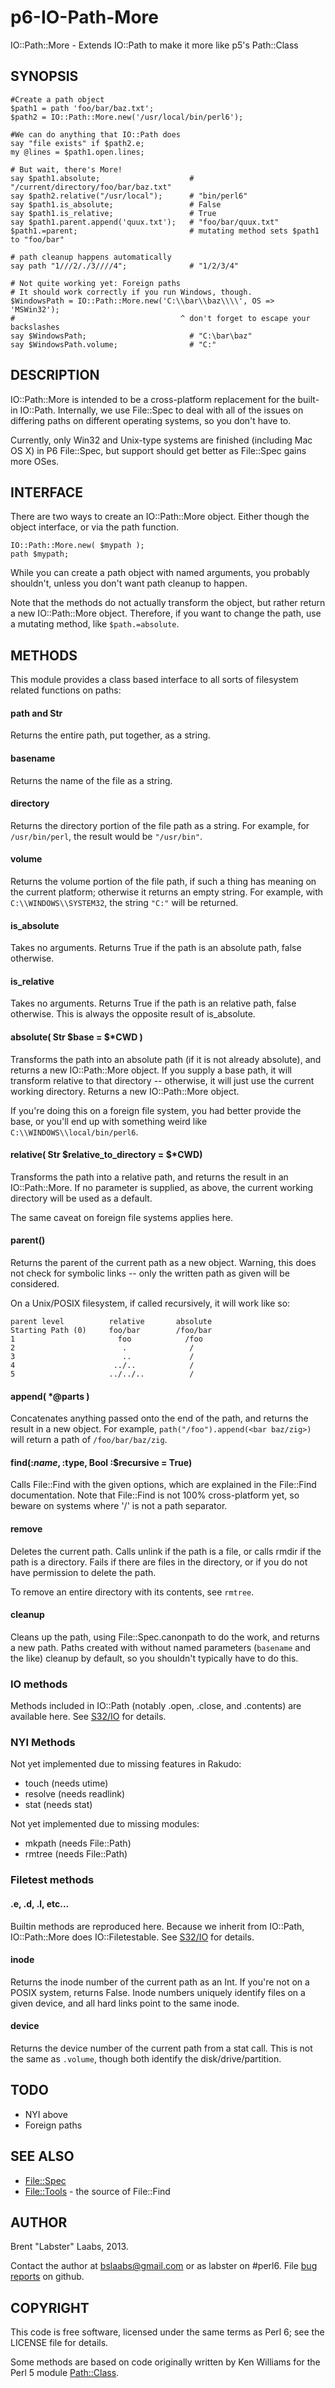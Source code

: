 p6-IO-Path-More
===============

IO::Path::More - Extends IO::Path to make it more like p5's Path::Class

## SYNOPSIS

	#Create a path object
	$path1 = path 'foo/bar/baz.txt';
	$path2 = IO::Path::More.new('/usr/local/bin/perl6');

	#We can do anything that IO::Path does
	say "file exists" if $path2.e;
	my @lines = $path1.open.lines;

	# But wait, there's More!
	say $path1.absolute;                    # "/current/directory/foo/bar/baz.txt"
	say $path2.relative("/usr/local");      # "bin/perl6"
	say $path1.is_absolute;                 # False
	say $path1.is_relative;                 # True
	say $path1.parent.append('quux.txt');   # "foo/bar/quux.txt"
	$path1.=parent;                         # mutating method sets $path1 to "foo/bar"

	# path cleanup happens automatically
	say path "1///2/./3////4";              # "1/2/3/4"

	# Not quite working yet: Foreign paths
	# It should work correctly if you run Windows, though.
	$WindowsPath = IO::Path::More.new('C:\\bar\\baz\\\\', OS => 'MSWin32');
	#                                     ^ don't forget to escape your backslashes
	say $WindowsPath;                       # "C:\bar\baz"
	say $WindowsPath.volume;                # "C:"

	
## DESCRIPTION

IO::Path::More is intended to be a cross-platform replacement for the built-in IO::Path.  Internally, we use File::Spec to deal with all of the issues on differing paths on different operating systems, so you don't have to.

Currently, only Win32 and Unix-type systems are finished (including Mac OS X) in P6 File::Spec, but support should get better as File::Spec gains more OSes.

## INTERFACE

There are two ways to create an IO::Path::More object.  Either though the object interface, or via the path function.

	IO::Path::More.new( $mypath );
	path $mypath;

While you can create a path object with named arguments, you probably shouldn't, unless you don't want path cleanup to happen.

Note that the methods do not actually transform the object, but rather return a new IO::Path::More object.  Therefore, if you want to change the path, use a mutating method, like `$path.=absolute`.

## METHODS
This module provides a class based interface to all sorts of filesystem related functions on paths:

#### path and Str
Returns the entire path, put together, as a string.

#### basename
Returns the name of the file as a string.

#### directory
Returns the directory portion of the file path as a string.  For example, for `/usr/bin/perl`, the result would be `"/usr/bin"`.

#### volume
Returns the volume portion of the file path, if such a thing has meaning on the current platform; otherwise it returns an empty string.  For example, with `C:\\WINDOWS\\SYSTEM32`, the string `"C:"` will be returned.

#### is\_absolute
Takes no arguments.  Returns True if the path is an absolute path, false otherwise.

#### is\_relative
Takes no arguments.  Returns True if the path is an relative path, false otherwise.  This is always the opposite result of is\_absolute.

#### absolute( Str $base = $*CWD )
Transforms the path into an absolute path (if it is not already absolute), and returns a new IO::Path::More object.  If you supply a base path, it will transform relative to that directory -- otherwise, it will just use the current working directory.  Returns a new IO::Path::More object.

If you're doing this on a foreign file system, you had better provide the base, or you'll end up with something weird like `C:\\WINDOWS\\local/bin/perl6`.

#### relative( Str $relative\_to\_directory = $*CWD)
Transforms the path into a relative path, and returns the result in an IO::Path::More.  If no parameter is supplied, as above, the current working directory will be used as a default.

The same caveat on foreign file systems applies here.

#### parent()
Returns the parent of the current path as a new object.  Warning, this does not check for symbolic links -- only the written path as given will be considered.

On a Unix/POSIX filesystem, if called recursively, it will work like so:

	parent level          relative       absolute
	Starting Path (0)     foo/bar        /foo/bar
	1                       foo            /foo
	2                        .              /
	3                        ..             /
	4                      ../..            /
	5                     ../../..          /

#### append( *@parts )
Concatenates anything passed onto the end of the path, and returns the result in a new object.  For example, `path("/foo").append(<bar baz/zig>)` will return a path of `/foo/bar/baz/zig`.

#### find(:$name, :$type, Bool :$recursive = True)
Calls File::Find with the given options, which are explained in the File::Find documentation.  Note that File::Find is not 100% cross-platform yet, so beware on systems where '/' is not a path separator.

#### remove
Deletes the current path.  Calls unlink if the path is a file, or calls rmdir if the path is a directory.  Fails if there are files in the directory, or if you do not have permission to delete the path.

To remove an entire directory with its contents, see `rmtree`.

#### cleanup
Cleans up the path, using File::Spec.canonpath to do the work, and returns a new path.  Paths created with without named parameters (`basename` and the like) cleanup by default, so you shouldn't typically have to do this.

### IO methods
Methods included in IO::Path (notably .open, .close, and .contents) are available here.  See [S32/IO](http://perlcabal.org/syn/S32/IO.html) for details.

### NYI Methods
Not yet implemented due to missing features in Rakudo:
* touch   (needs utime)
* resolve (needs readlink)
* stat    (needs stat)

Not yet implemented due to missing modules:
* mkpath (needs File::Path)
* rmtree (needs File::Path)

### Filetest methods

#### .e, .d, .l, etc...
Builtin methods are reproduced here.  Because we inherit from IO::Path, IO::Path::More does IO::Filetestable.  See [S32/IO](http://perlcabal.org/syn/S32/IO.html) for details.

#### inode
Returns the inode number of the current path as an Int.  If you're not on a POSIX system, returns False.  Inode numbers uniquely identify files on a given device, and all hard links point to the same inode.

#### device
Returns the device number of the current path from a stat call.  This is not the same as `.volume`, though both identify the disk/drive/partition.

## TODO

* NYI above
* Foreign paths

## SEE ALSO

* [File::Spec](https://github.com/FROGGS/p6-File-Spec)
* [File::Tools](https://github.com/tadzik/perl6-File-Tools/) - the source of File::Find

## AUTHOR

Brent "Labster" Laabs, 2013.

Contact the author at bslaabs@gmail.com or as labster on #perl6.  File [bug reports](https://github.com/labster/p6-IO-Path-More/issues) on github.

## COPYRIGHT

This code is free software, licensed under the same terms as Perl 6; see the LICENSE file for details.

Some methods are based on code originally written by Ken Williams for the Perl 5 module [Path::Class](http://search.cpan.org/~kwilliams/Path-Class/README.pod).
